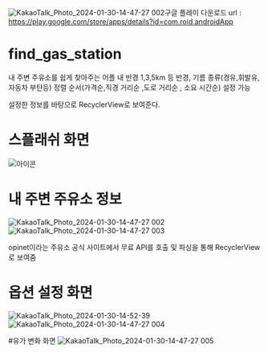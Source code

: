 ![KakaoTalk_Photo_2024-01-30-14-47-27 002](https://github.com/leeugun123/find_gas_station/assets/50404123/c49d5701-5b6b-479d-8fe8-83e2ff38429c)구글 플레이 다운로드 url : https://play.google.com/store/apps/details?id=com.roid.androidApp


# find_gas_station
내 주변 주유소를 쉽게 찾아주는 어플
내 반경 1,3,5km 등 반경, 
기름 종류(경유,휘발유,자동차 부탄등) 
정렬 순서(가격순,직경 거리순 ,도로 거리순 , 소요 시간순) 설정 가능

설정한 정보를 바탕으로 RecyclerView로 보여준다.




# 스플래쉬 화면
![아이콘](https://user-images.githubusercontent.com/50404123/157656737-53b150dc-d932-473c-9466-0f1d727a4959.PNG)



# 내 주변 주유소 정보
![KakaoTalk_Photo_2024-01-30-14-47-27 002](https://github.com/leeugun123/find_gas_station/assets/50404123/18146557-e670-4e9a-89ab-3ea839df82aa)
![KakaoTalk_Photo_2024-01-30-14-47-27 003](https://github.com/leeugun123/find_gas_station/assets/50404123/445892cf-a4ca-4182-894d-2170b9cb9fa7)



opinet이라는 주유소 공식 사이트에서 무료 API를 호출 및 파싱을 통해 RecyclerView로 보여줌


# 옵션 설정 화면
![KakaoTalk_Photo_2024-01-30-14-52-39](https://github.com/leeugun123/find_gas_station/assets/50404123/32222d90-c60f-4e77-9db0-2c3a22e406bc)
![KakaoTalk_Photo_2024-01-30-14-47-27 004](https://github.com/leeugun123/find_gas_station/assets/50404123/a9f11e54-8ea3-4d53-944c-70a2f5be8c0b)


#유가 변화 화면
![KakaoTalk_Photo_2024-01-30-14-47-27 005](https://github.com/leeugun123/find_gas_station/assets/50404123/4b127ae0-fb82-4d08-981e-cf44847320c5)




